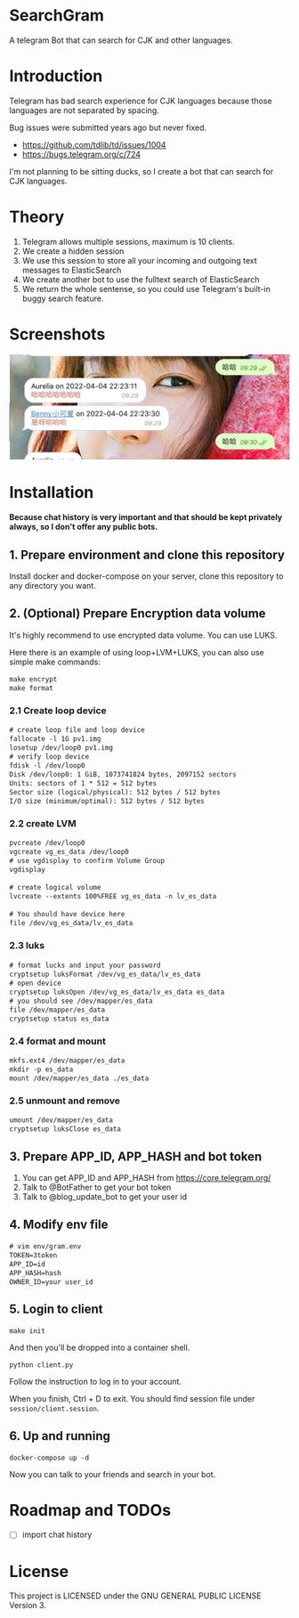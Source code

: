 # SearchGram

A telegram Bot that can search for CJK and other languages.

# Introduction

Telegram has bad search experience for CJK languages because those languages are not separated by spacing.

Bug issues were submitted years ago but never fixed.

* https://github.com/tdlib/td/issues/1004
* https://bugs.telegram.org/c/724

I'm not planning to be sitting ducks, so I create a bot that can search for CJK languages.

# Theory

1. Telegram allows multiple sessions, maximum is 10 clients.
2. We create a hidden session
3. We use this session to store all your incoming and outgoing text messages to ElasticSearch
4. We create another bot to use the fulltext search of ElasticSearch
5. We return the whole sentense, so you could use Telegram's built-in buggy search feature.

# Screenshots

![](assets/1.jpeg)

# Installation

**Because chat history is very important and that should be kept privately always, so I don't offer any public bots.**

## 1. Prepare environment and clone this repository

Install docker and docker-compose on your server, clone this repository to any directory you want.

## 2. (Optional) Prepare Encryption data volume

It's highly recommend to use encrypted data volume. You can use LUKS.

Here there is an example of using loop+LVM+LUKS, you can also use simple make commands:

```shell
make encrypt
make format
```

### 2.1 Create loop device

```shell
# create loop file and loop device
fallocate -l 1G pv1.img
losetup /dev/loop0 pv1.img
# verify loop device
fdisk -l /dev/loop0
Disk /dev/loop0: 1 GiB, 1073741824 bytes, 2097152 sectors
Units: sectors of 1 * 512 = 512 bytes
Sector size (logical/physical): 512 bytes / 512 bytes
I/O size (minimum/optimal): 512 bytes / 512 bytes

```

### 2.2 create LVM

```shell
pvcreate /dev/loop0
vgcreate vg_es_data /dev/loop0
# use vgdisplay to confirm Volume Group
vgdisplay

# create logical volume
lvcreate --extents 100%FREE vg_es_data -n lv_es_data

# You should have device here 
file /dev/vg_es_data/lv_es_data
```

### 2.3 luks

```shell
# format lucks and input your password
cryptsetup luksFormat /dev/vg_es_data/lv_es_data
# open device
cryptsetup luksOpen /dev/vg_es_data/lv_es_data es_data
# you should see /dev/mapper/es_data
file /dev/mapper/es_data
cryptsetup status es_data
```

### 2.4 format and mount

```shell
mkfs.ext4 /dev/mapper/es_data
mkdir -p es_data
mount /dev/mapper/es_data ./es_data
```

### 2.5 unmount and remove

```shell
umount /dev/mapper/es_data
cryptsetup luksClose es_data
````

## 3. Prepare APP_ID, APP_HASH and bot token

1. You can get APP_ID and APP_HASH from https://core.telegram.org/
2. Talk to @BotFather to get your bot token
3. Talk to @blog_update_bot to get your user id

## 4. Modify env file

```shell
# vim env/gram.env
TOKEN=3token
APP_ID=id
APP_HASH=hash
OWNER_ID=your user_id

```

## 5. Login to client

```shell
make init
```

And then you'll be dropped into a container shell.

```shell
python client.py
```

Follow the instruction to log in to your account.

When you finish, Ctrl + D to exit. You should find session file under `session/client.session`.

## 6. Up and running

```shell
docker-compose up -d
```

Now you can talk to your friends and search in your bot.

# Roadmap and TODOs

- [ ] import chat history

# License

This project is LICENSED under the GNU GENERAL PUBLIC LICENSE Version 3.